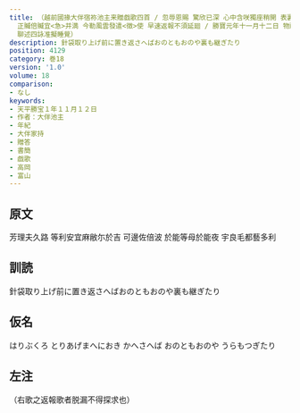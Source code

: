 ```yaml
---
title: （越前國掾大伴宿祢池主来贈戯歌四首 / 忽辱恩賜 驚欣已深 心中含咲獨座稍開 表裏不同相違何異 推量所由率尓作策歟 明知加言豈有他意乎 凡貿易本物其罪不軽
  正贓倍贓宜<急>并満 今勒風雲發遣<徴>使 早速返報不須延廻 / 勝寶元年十一月十二日 物所貿易下吏 / 謹訴貿易人断官司 廳下 / 別<白> 可怜之意不能黙止
  聊述四詠准擬睡覺）
description: 針袋取り上げ前に置き返さへばおのともおのや裏も継ぎたり
position: 4129
category: 巻18
version: '1.0'
volume: 18
comparison:
- なし
keywords:
- 天平勝宝１年１１月１２日
- 作者：大伴池主
- 年紀
- 大伴家持
- 贈答
- 書簡
- 戯歌
- 高岡
- 富山
---
```


## 原文

芳理夫久路 等利安宜麻敝尓於吉 可邊佐倍波 於能等母於能夜 宇良毛都藝多利

## 訓読

針袋取り上げ前に置き返さへばおのともおのや裏も継ぎたり

## 仮名

はりぶくろ とりあげまへにおき かへさへば おのともおのや うらもつぎたり

## 左注

（右歌之返報歌者脱漏不得探求也）

